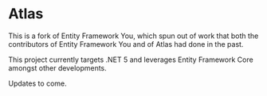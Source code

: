 # Atlas

This is a fork of Entity Framework You, which spun out of work that both the contributors of Entity Framework You and of Atlas had done in the past. 

This project currently targets .NET 5 and leverages Entity Framework Core amongst other developments.

Updates to come.
